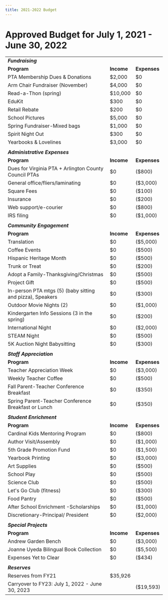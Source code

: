 ```yaml
---
title: 2021-2022 Budget
---
```


# Approved Budget for July 1, 2021 - June 30, 2022

|                                                           |            |              |
| --------------------------------------------------------- | ---------- | ------------ |
| ***Fundraising***                                         |            |              |
| **Program**                                               | **Income** | **Expenses** |
| PTA Membership Dues & Donations                           | $2,000     | $0           |
| Arm Chair Fundraiser (November)                           | $4,000     | $0           |
| Read-a-Thon (spring)                                      | $10,000    | $0           |
| EduKit                                                    | $300       | $0           |
| Retail Rebate                                             | $200       | $0           |
| School Pictures                                           | $5,000     | $0           |
| Spring Fundraiser-Mixed bags                              | $1,000     | $0           |
| Spirit Night Out                                          | $300       | $0           |
| Yearbooks & Lovelines                                     | $3,000     | $0           |
|                                                           |            |              |
| ***Administrative Expenses***                             |            |              |
| **Program**                                               | **Income** | **Expenses** |
| Dues for Virginia PTA + Arlington County Council PTAs     | $0         | ($800)       |
| General office/fliers/laminating                          | $0         | ($3,000)     |
| Square Fees                                               | $0         | ($100)       |
| Insurance                                                 | $0         | ($200)       |
| Web support/e-courier                                     | $0         | ($800)       |
| IRS filing                                                | $0         | ($1,000)     |
|                                                           |            |              |
| ***Community Engagement***                                |            |              |
| **Program**                                               | **Income** | **Expenses** |
| Translation                                               | $0         | ($5,000)     |
| Coffee Events                                             | $0         | ($500)       |
| Hispanic Heritage Month                                   | $0         | ($500)       |
| Trunk or Treat                                            | $0         | ($200)       |
| Adopt a Family-Thanksgiving/Christmas                     | $0         | ($500)       |
| Project Gift                                              | $0         | ($500)       |
| In-person PTA mtgs (5) (baby sitting and pizza), Speakers | $0         | ($300)       |
| Outdoor Movie Nights (2)                                  | $0         | ($1,000)     |
| Kindergarten Info Sessions (3 in the spring)              | $0         | ($200)       |
| International Night                                       | $0         | ($2,000)     |
| STEAM Night                                               | $0         | ($500)       |
| 5K Auction Night Babysitting                              | $0         | ($300)       |
|                                                           |            |              |
| ***Staff Appreciation***                                  |            |              |
| **Program**                                               | **Income** | **Expenses** |
| Teacher Appreciation Week                                 | $0         | ($3,000)     |
| Weekly Teacher Coffee                                     | $0         | ($500)       |
| Fall Parent-Teacher Conference Breakfast                  | $0         | ($350)       |
| Spring Parent-Teacher Conference Breakfast or Lunch       | $0         | ($350)       |
|                                                           |            |              |
| ***Student Enrichment***                                  |            |              |
| **Program**                                               | **Income** | **Expenses** |
| Cardinal Kids Mentoring Program                           | $0         | ($800)       |
| Author Visit/Assembly                                     | $0         | ($1,000)     |
| 5th Grade Promotion Fund                                  | $0         | ($1,500)     |
| Yearbook Printing                                         | $0         | ($3,000)     |
| Art Supplies                                              | $0         | ($500)       |
| School Play                                               | $0         | ($500)       |
| Science Club                                              | $0         | ($500)       |
| Let's Go Club (fitness)                                   | $0         | ($300)       |
| Food Pantry                                               | $0         | ($500)       |
| After School Enrichment -Scholarships                     | $0         | ($1,000)     |
| Discretionary-Principal/ President                        | $0         | ($2,000)     |
|                                                           |            |              |
| ***Special Projects***                                    |            |              |
| **Program**                                               | **Income** | **Expenses** |
| Andrew Garden Bench                                       | $0         | ($3,000)     |
| Joanne Uyeda Bilingual Book Collection                    | $0         | ($5,500)     |
| Expenses Yet to Clear                                     | $0         | ($434)       |
|                                                           |            |              |
| ***Reserves***                                            |            |              |
| Reserves from FY21                                        | $35,926    |              |
| Carryover to FY23: July 1, 2022 - June 30, 2023           |            | ($19,593)    |